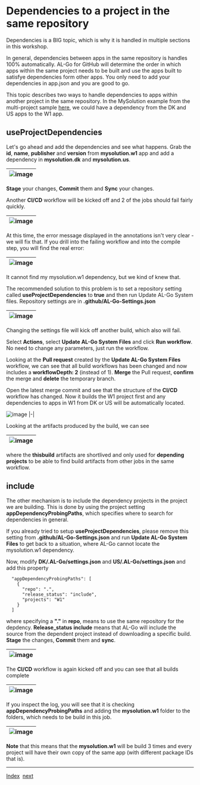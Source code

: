 # Dependencies to a project in the same repository
Dependencies is a BIG topic, which is why it is handled in multiple sections in this workshop.

In general, dependencies between apps in the same repository is handles 100% automatically. AL-Go for GitHub will determine the order in which apps within the same project needs to be built and use the apps built to satisfye dependencies form other apps. You only need to add your dependencies in app.json and you are good to go.

This topic describes two ways to handle dependencies to apps within another project in the same repository. In the MySolution example from the multi-project sample [here](Projects.md), we could have a dependency from the DK and US apps to the W1 app.

## useProjectDependencies
Let's go ahead and add the dependencies and see what happens. Grab the **id**, **name**, **publisher** and **version** from **mysolution.w1** app and add a dependency in **mysolution.dk** and **mysolution.us**.

| ![image](https://user-images.githubusercontent.com/10775043/231805415-2e8f345c-f228-4940-9f77-9a05514bd8c0.png) |
|-|

**Stage** your changes, **Commit** them and **Sync** your changes.

Another **CI/CD** workflow will be kicked off and 2 of the jobs should fail fairly quickly.

| ![image](https://user-images.githubusercontent.com/10775043/231809668-a914793d-3e7f-4c02-9deb-13f7a1fce3e7.png) |
|-|

At this time, the error message displayed in the annotations isn't very clear - we will fix that. If you drill into the failing workflow and into the compile step, you will find the real error:

| ![image](https://user-images.githubusercontent.com/10775043/231810146-8ffe7305-da1d-4d43-ab2a-20952628632e.png) |
|-|

It cannot find my mysolution.w1 dependency, but we kind of knew that.

The recommended solution to this problem is to set a repository setting called **useProjectDependencies** to **true** and then run Update AL-Go System files.
Repository settings are in **.github/AL-Go-Settings.json**

| ![image](https://user-images.githubusercontent.com/10775043/231811594-fd29cc88-2aed-425d-bffb-eb84bfca0463.png) |
|-|

Changing the settings file will kick off another build, which also will fail.

Select **Actions**, select **Update AL-Go System Files** and click **Run workflow**. No need to change any parameters, just run the workflow.

Looking at the **Pull request** created by the **Update AL-Go System Files** workflow, we can see that all build workflows has been changed and now íncludes a **workflowDepth: 2** (instead of 1).
**Merge** the Pull request, **confirm** the merge and **delete** the temporary branch.

Open the latest merge commit and see that the structure of the **CI/CD** workflow has changed. Now it builds the W1 project first and any dependencies to apps in W1 from DK or US will be automatically located.

![image](https://user-images.githubusercontent.com/10775043/231813913-1685f87a-a822-4830-a1d3-f35f8422bcb0.png)
|-|

Looking at the artifacts produced by the build, we can see

| ![image](https://user-images.githubusercontent.com/10775043/231855006-a9f69995-200f-433b-8321-c0652289320d.png) |
|-|

where the **thisbuild** artifacts are shortlived and only used for **depending projects** to be able to find build artifacts from other jobs in the same workflow.

## include
The other mechanism is to include the dependency projects in the project we are building. This is done by using the project setting **appDependencyProbingPaths**, which specifies where to search for dependencies in general.

If you already tried to setup **useProjectDependencies**, please remove this setting from **.github/AL-Go-Settings.json** and run **Update AL-Go System Files** to get back to a situation, where AL-Go cannot locate the mysolution.w1 dependency.

Now, modify **DK/.AL-Go/settings.json** and **US/.AL-Go/settings.json** and add this property

```
  "appDependencyProbingPaths": [
    {
      "repo": ".",
      "release_status": "include",
      "projects": "W1"
    }
  ]
```

where specifying a **"."** in **repo**, means to use the same repository for the depdency. **Release_status** **include** means that AL-Go will include the source from the dependent project instead of downloading a specific build. **Stage** the changes, **Commit** them and **sync**.

| ![image](https://user-images.githubusercontent.com/10775043/231878939-470d6693-218f-4cad-9cc9-001497ba1bb8.png) |
|-|

The **CI/CD** workflow is again kicked off and you can see that all builds complete

| ![image](https://user-images.githubusercontent.com/10775043/231880993-89a18260-430d-4b55-b6bf-e30a27c2ee34.png) |
|-|

If you inspect the log, you will see that it is checking **appDependencyProbingPaths** and adding the **mysolution.w1** folder to the folders, which needs to be build in this job.

| ![image](https://user-images.githubusercontent.com/10775043/231883087-64921fdc-45c2-4e4d-8e96-7be99432af41.png) |
|-|

**Note** that this means that the **mysolution.w1** will be build 3 times and every project will have their own copy of the same app (with different package IDs that is).

---
[Index](Index.md)&nbsp;&nbsp;[next](Dependencies1.md)
